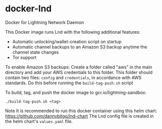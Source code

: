 # docker-lnd
Docker for Lightning Network Daemon 

This Docker image runs Lnd with the following additional features:
- Automatic unlocking/wallet-creation script on startup
- Automatic channel backups to an Amazon S3 backup anytime the channel state changes
- Tor support

To enable Amazon S3 backups:
Create a folder called "aws" in the main directory and add your AWS credentials to this folder. This folder should contain two files: ```config``` and ```credentials```, in accordance with AWS standards. Do this before running the ```build-tag-push.sh``` script

To build, tag, and push the docker image to gcr.io/lightning-sandbox:
```
./build-tag-push.sh <tag>
```

Note
It is recommended to run this docker container using this helm chart: https://github.com/dannybitgo/lnd-chart
The Lnd config file is created in the helm chart's ```values.yaml``` file.
